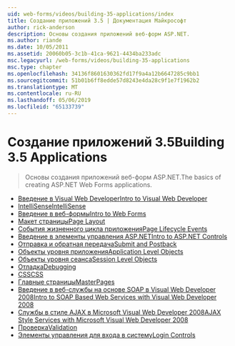 ```yaml
---
uid: web-forms/videos/building-35-applications/index
title: Создание приложений 3.5 | Документация Майкрософт
author: rick-anderson
description: Основы создания приложений веб-форм ASP.NET.
ms.author: riande
ms.date: 10/05/2011
ms.assetid: 20060b05-3c1b-41ca-9621-4434ba233adc
msc.legacyurl: /web-forms/videos/building-35-applications
msc.type: chapter
ms.openlocfilehash: 34136f8601630362fd17f9a4a12b6647285c9bb1
ms.sourcegitcommit: 51b01b6ff8edde57d8243e4da28c9f1e7f1962b2
ms.translationtype: MT
ms.contentlocale: ru-RU
ms.lasthandoff: 05/06/2019
ms.locfileid: "65133739"
---
```

# <a name="building-35-applications"></a><span data-ttu-id="19445-103">Создание приложений 3.5</span><span class="sxs-lookup"><span data-stu-id="19445-103">Building 3.5 Applications</span></span>

> <span data-ttu-id="19445-104">Основы создания приложений веб-форм ASP.NET.</span><span class="sxs-lookup"><span data-stu-id="19445-104">The basics of creating ASP.NET Web Forms applications.</span></span>

- [<span data-ttu-id="19445-105">Введение в Visual Web Developer</span><span class="sxs-lookup"><span data-stu-id="19445-105">Intro to Visual Web Developer</span></span>](intro-to-visual-web-developer.md)
- [<span data-ttu-id="19445-106">IntelliSense</span><span class="sxs-lookup"><span data-stu-id="19445-106">IntelliSense</span></span>](intellisense.md)
- [<span data-ttu-id="19445-107">Введение в веб-формы</span><span class="sxs-lookup"><span data-stu-id="19445-107">Intro to Web Forms</span></span>](intro-to-web-forms.md)
- [<span data-ttu-id="19445-108">Макет страницы</span><span class="sxs-lookup"><span data-stu-id="19445-108">Page Layout</span></span>](page-layout.md)
- [<span data-ttu-id="19445-109">События жизненного цикла приложения</span><span class="sxs-lookup"><span data-stu-id="19445-109">Page Lifecycle Events</span></span>](page-lifecycle-events.md)
- [<span data-ttu-id="19445-110">Введение в элементы управления ASP.NET</span><span class="sxs-lookup"><span data-stu-id="19445-110">Intro to ASP.NET Controls</span></span>](intro-to-aspnet-controls.md)
- [<span data-ttu-id="19445-111">Отправка и обратная передача</span><span class="sxs-lookup"><span data-stu-id="19445-111">Submit and Postback</span></span>](submit-and-postback.md)
- [<span data-ttu-id="19445-112">Объекты уровня приложения</span><span class="sxs-lookup"><span data-stu-id="19445-112">Application Level Objects</span></span>](application-level-objects.md)
- [<span data-ttu-id="19445-113">Объекты уровня сеанса</span><span class="sxs-lookup"><span data-stu-id="19445-113">Session Level Objects</span></span>](session-level-objects.md)
- [<span data-ttu-id="19445-114">Отладка</span><span class="sxs-lookup"><span data-stu-id="19445-114">Debugging</span></span>](debugging.md)
- [<span data-ttu-id="19445-115">CSS</span><span class="sxs-lookup"><span data-stu-id="19445-115">CSS</span></span>](css.md)
- [<span data-ttu-id="19445-116">Главные страницы</span><span class="sxs-lookup"><span data-stu-id="19445-116">MasterPages</span></span>](masterpages.md)
- [<span data-ttu-id="19445-117">Введение в веб-службы на основе SOAP в Visual Web Developer 2008</span><span class="sxs-lookup"><span data-stu-id="19445-117">Intro to SOAP Based Web Services with Visual Web Developer 2008</span></span>](an-introduction-to-soap-based-web-services-with-visual-web-developer-2008.md)
- [<span data-ttu-id="19445-118">Службы в стиле AJAX в Microsoft Visual Web Developer 2008</span><span class="sxs-lookup"><span data-stu-id="19445-118">AJAX Style Services with Microsoft Visual Web Developer 2008</span></span>](ajax-style-services-with-microsoft-visual-web-developer-2008.md)
- [<span data-ttu-id="19445-119">Проверка</span><span class="sxs-lookup"><span data-stu-id="19445-119">Validation</span></span>](validation.md)
- [<span data-ttu-id="19445-120">Элементы управления для входа в систему</span><span class="sxs-lookup"><span data-stu-id="19445-120">Login Controls</span></span>](login-controls.md)
